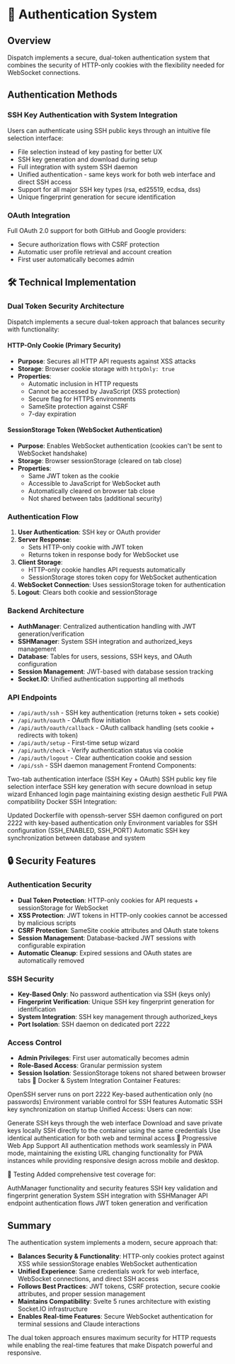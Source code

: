 # 🔐 Authentication System

## Overview
Dispatch implements a secure, dual-token authentication system that combines the security of HTTP-only cookies with the flexibility needed for WebSocket connections.

## Authentication Methods

### SSH Key Authentication with System Integration
Users can authenticate using SSH public keys through an intuitive file selection interface:

- File selection instead of key pasting for better UX
- SSH key generation and download during setup
- Full integration with system SSH daemon
- Unified authentication - same keys work for both web interface and direct SSH access
- Support for all major SSH key types (rsa, ed25519, ecdsa, dss)
- Unique fingerprint generation for secure identification

### OAuth Integration
Full OAuth 2.0 support for both GitHub and Google providers:

- Secure authorization flows with CSRF protection
- Automatic user profile retrieval and account creation
- First user automatically becomes admin
## 🛠️ Technical Implementation

### Dual Token Security Architecture

Dispatch implements a secure dual-token approach that balances security with functionality:

#### HTTP-Only Cookie (Primary Security)
- **Purpose**: Secures all HTTP API requests against XSS attacks
- **Storage**: Browser cookie storage with `httpOnly: true`
- **Properties**:
  - Automatic inclusion in HTTP requests
  - Cannot be accessed by JavaScript (XSS protection)
  - Secure flag for HTTPS environments
  - SameSite protection against CSRF
  - 7-day expiration

#### SessionStorage Token (WebSocket Authentication)
- **Purpose**: Enables WebSocket authentication (cookies can't be sent to WebSocket handshake)
- **Storage**: Browser sessionStorage (cleared on tab close)
- **Properties**:
  - Same JWT token as the cookie
  - Accessible to JavaScript for WebSocket auth
  - Automatically cleared on browser tab close
  - Not shared between tabs (additional security)

### Authentication Flow

1. **User Authentication**: SSH key or OAuth provider
2. **Server Response**:
   - Sets HTTP-only cookie with JWT token
   - Returns token in response body for WebSocket use
3. **Client Storage**:
   - HTTP-only cookie handles API requests automatically
   - SessionStorage stores token copy for WebSocket authentication
4. **WebSocket Connection**: Uses sessionStorage token for authentication
5. **Logout**: Clears both cookie and sessionStorage

### Backend Architecture

- **AuthManager**: Centralized authentication handling with JWT generation/verification
- **SSHManager**: System SSH integration and authorized_keys management
- **Database**: Tables for users, sessions, SSH keys, and OAuth configuration
- **Session Management**: JWT-based with database session tracking
- **Socket.IO**: Unified authentication supporting all methods
### API Endpoints

- `/api/auth/ssh` - SSH key authentication (returns token + sets cookie)
- `/api/auth/oauth` - OAuth flow initiation
- `/api/auth/oauth/callback` - OAuth callback handling (sets cookie + redirects with token)
- `/api/auth/setup` - First-time setup wizard
- `/api/auth/check` - Verify authentication status via cookie
- `/api/auth/logout` - Clear authentication cookie and session
- `/api/ssh` - SSH daemon management
Frontend Components:

Two-tab authentication interface (SSH Key + OAuth)
SSH public key file selection interface
SSH key generation with secure download in setup wizard
Enhanced login page maintaining existing design aesthetic
Full PWA compatibility
Docker SSH Integration:

Updated Dockerfile with openssh-server
SSH daemon configured on port 2222 with key-based authentication only
Environment variables for SSH configuration (SSH_ENABLED, SSH_PORT)
Automatic SSH key synchronization between database and system

## 🔒 Security Features

### Authentication Security
- **Dual Token Protection**: HTTP-only cookies for API requests + sessionStorage for WebSocket
- **XSS Protection**: JWT tokens in HTTP-only cookies cannot be accessed by malicious scripts
- **CSRF Protection**: SameSite cookie attributes and OAuth state tokens
- **Session Management**: Database-backed JWT sessions with configurable expiration
- **Automatic Cleanup**: Expired sessions and OAuth states are automatically removed

### SSH Security
- **Key-Based Only**: No password authentication via SSH (keys only)
- **Fingerprint Verification**: Unique SSH key fingerprint generation for identification
- **System Integration**: SSH key management through authorized_keys
- **Port Isolation**: SSH daemon on dedicated port 2222

### Access Control
- **Admin Privileges**: First user automatically becomes admin
- **Role-Based Access**: Granular permission system
- **Session Isolation**: SessionStorage tokens not shared between browser tabs
🐳 Docker & System Integration
Container Features:

OpenSSH server runs on port 2222
Key-based authentication only (no passwords)
Environment variable control for SSH features
Automatic SSH key synchronization on startup
Unified Access:
Users can now:

Generate SSH keys through the web interface
Download and save private keys locally
SSH directly to the container using the same credentials
Use identical authentication for both web and terminal access
📱 Progressive Web App Support
All authentication methods work seamlessly in PWA mode, maintaining the existing URL changing functionality for PWA instances while providing responsive design across mobile and desktop.

🧪 Testing
Added comprehensive test coverage for:

AuthManager functionality and security features
SSH key validation and fingerprint generation
System SSH integration with SSHManager
API endpoint authentication flows
JWT token generation and verification

## Summary

The authentication system implements a modern, secure approach that:

- **Balances Security & Functionality**: HTTP-only cookies protect against XSS while sessionStorage enables WebSocket authentication
- **Unified Experience**: Same credentials work for web interface, WebSocket connections, and direct SSH access
- **Follows Best Practices**: JWT tokens, CSRF protection, secure cookie attributes, and proper session management
- **Maintains Compatibility**: Svelte 5 runes architecture with existing Socket.IO infrastructure
- **Enables Real-time Features**: Secure WebSocket authentication for terminal sessions and Claude interactions

The dual token approach ensures maximum security for HTTP requests while enabling the real-time features that make Dispatch powerful and responsive.
